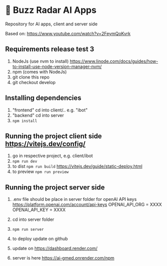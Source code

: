 # 🤖 Buzz Radar AI Apps
Repository for AI apps, client and server side

Based on: https://www.youtube.com/watch?v=2FeymQoKvrk

Requirements release test 3
------------
1. NodeJs (use nvm to install) https://www.linode.com/docs/guides/how-to-install-use-node-version-manager-nvm/
2. npm (comes with NodeJs)
3. git clone this repo
4. git checkout develop

Installing dependencies
--------------------------------------

1. "frontend" cd into client/.. e.g. "ibot"
2. "backend" cd into server
3. `npm install`

Running the project client side
https://vitejs.dev/config/
--------------------------------------

1. go in respective project, e.g. client/ibot
2. `npm run dev`
3. to dist `npm run build` https://vitejs.dev/guide/static-deploy.html
4. to preview `npm run preview`

Running the project server side
--------------------------------------

1. .env file should be place in server folder for openAI API keys https://platform.openai.com/account/api-keys
OPENAI_API_ORG = XXXX
OPENAI_API_KEY = XXXX

2. cd into server folder
3. `npm run server`
4. to deploy update on github
5. update on https://dashboard.render.com/
6. server is here https://ai-gmed.onrender.com/npm

